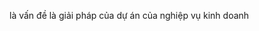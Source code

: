<!-- thiết kế hướng miền -->
<!-- @miền (Domain) là gì? -->
là vấn đề
là giải pháp
của dự án
của nghiệp vụ kinh doanh

